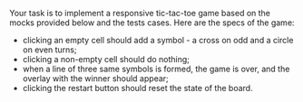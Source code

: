 Your task is to implement a responsive tic-tac-toe game based on the mocks provided below and the tests cases. 
Here are the specs of the game:

- clicking an empty cell should add a symbol - a cross on odd and a circle on even turns;
- clicking a non-empty cell should do nothing;
- when a line of three same symbols is formed, the game is over, and the overlay with the winner should appear;
- clicking the restart button should reset the state of the board.
